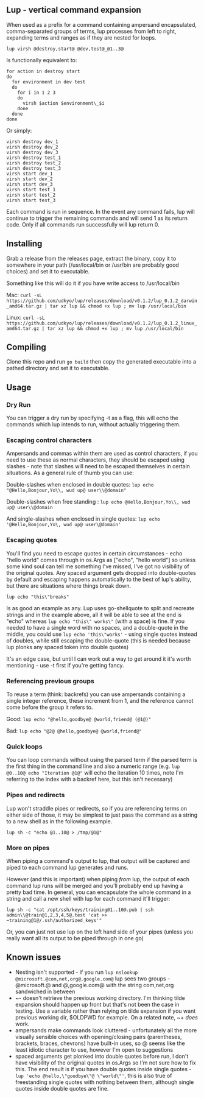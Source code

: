 ## Lup - vertical command expansion

When used as a prefix for a command containing ampersand encapsulated, comma-separated groups of terms, lup processes from left to right, expanding terms and ranges as if they are nested for loops.

`lup virsh @destroy,start@ @dev,test@_@1..3@`

Is functionally equivalent to:
```
for action in destroy start
do
  for environment in dev test
  do
    for i in 1 2 3
    do
      virsh $action $environment\_$i
    done
  done
done
```

Or simply:
```
virsh destroy dev_1
virsh destroy dev_2
virsh destroy dev_3
virsh destroy test_1
virsh destroy test_2
virsh destroy test_3
virsh start dev_1
virsh start dev_2
virsh start dev_3
virsh start test_1
virsh start test_2
virsh start test_3
```

Each command is run in sequence. In the event any command fails, lup will continue to trigger the remaining commands and will send 1 as its return code. Only if all commands run successfully will lup return 0.

## Installing

Grab a release from the releases page, extract the binary, copy it to somewhere in your path (/usr/local/bin or /usr/bin are probably good choices) and set it to executable.

Something like this will do it if you have write access to /usr/local/bin

Mac: `curl -sL https://github.com/udkyo/lup/releases/download/v0.1.2/lup_0.1.2_darwin_amd64.tar.gz | tar xz lup && chmod +x lup ; mv lup /usr/local/bin`

Linux: `curl -sL https://github.com/udkyo/lup/releases/download/v0.1.2/lup_0.1.2_linux_amd64.tar.gz | tar xz lup && chmod +x lup ; mv lup /usr/local/bin`

## Compiling

Clone this repo and run `go build` then copy the generated executable into a pathed directory and set it to executable.

## Usage

### Dry Run

You can trigger a dry run by specifying -t as a flag, this will echo the commands which lup intends to run, without actually triggering them.

### Escaping control characters

Ampersands and commas within them are used as control characters, if you need to use these as normal characters, they should be escaped using slashes - note that slashes will need to be escaped themselves in certain situations. As a general rule of thumb you can use:

Double-slashes when enclosed in double quotes:
`lup echo "@Hello,Bonjour,Yo\\, wud up@ user\\@domain"`

Double-slashes when free standing :
`lup echo @Hello,Bonjour,Yo\\, wud up@ user\\@domain`

And single-slashes when enclosed in single quotes:
`lup echo '@Hello,Bonjour,Yo\, wud up@ user\@domain'`

### Escaping quotes

You'll find you need to escape quotes in certain circumstances - echo "hello world" comes through in os.Args as ["echo", "hello world"] so unless some kind soul can tell me something I've missed, I've got no visibility of the original quotes. Any spaced argument gets dropped into double-quotes by default and escaping happens automatically to the best of lup's ability, but there are situations where things break down.

`lup echo "this\"breaks"`

Is as good an example as any. Lup uses go-shellquote to split and recreate strings and in the example above, all it will be able to see at the end is "echo" whereas `lup echo "this\" works\"` (with a space) is fine. If you needed to have a single word with no spaces, and a double-quote in the middle, you could use `lup echo 'this\"works'` - using single quotes instead of doubles, while still escaping the double-quote (this is needed because lup plonks any spaced token into double quotes)

It's an edge case, but until I can work out a way to get around it it's worth mentioning - use -t first if you're getting fancy. 

### Referencing previous groups

To reuse a term (think: backrefs) you can use ampersands containing a single integer reference, these increment from 1, and the reference cannot come before the group it refers to.

Good:
`lup echo "@hello,goodbye@ @world,friend@ (@1@)"`

Bad:
`lup echo "@2@ @hello,goodbye@ @world,friend@"`

### Quick loops

You can loop commands without using the parsed term if the parsed term is the first thing in the command line and also a numeric range (e.g. `lup @0..10@ echo "Iteration @1@"` will echo the iteration 10 times, note I'm referring to the index with a backref here, but this isn't necessary)

### Pipes and redirects

Lup won't straddle pipes or redirects, so if you are referencing terms on either side of those, it may be simplest to just pass the command as a string to a new shell as in the following example. 

`lup sh -c "echo @1..10@ > /tmp/@1@"`

### More on pipes

When piping a command's output to lup, that output will be captured and piped to each command lup generates and runs.

However (and this is important) when piping *from* lup, the output of each command lup runs will be merged and you'll probably end up having a pretty bad time. In general, you can encapsulate the whole command in a string and call a new shell with lup for each command it'll trigger:

```
lup sh -c "cat /opt/ssh/keys/training@1..10@.pub | ssh admin\\@train@1,2,3,4,5@.test 'cat >> ~training@1@/.ssh/authorized_keys'"
```

Or, you can just not use lup on the left hand side of your pipes (unless you really want all its output to be piped through in one go)

## Known issues

- Nesting isn't supported - if you run `lup nslookup @microsoft.@com,net,org@,google.com@` lup sees two groups - @microsoft.@ and @,google.com@ with the string com,net,org sandwiched in between
- ~- doesn't retrieve the previous working directory. I'm thinking tilde expansion should happen up front but that's not been the case in testing. Use a variable rather than relying on tilde expansion if you want previous working dir, $OLDPWD for example. On a related note, ~+ *does* work.
- ampersands make commands look cluttered - unfortunately all the more visually sensible choices with opening/closing pairs (parentheses, brackets, braces, chevrons) have built-in uses, so @ seems like the least idiotic character to use, however I'm open to suggestions
- spaced arguments get plonked into double quotes before run, I don't have visibility of the original quotes in os.Args so I'm not sure how to fix this. The end result is if you have double quotes inside single quotes - `lup 'echo @hello,\"goodbye\"@ \"world\"'`, this is also true of freestanding single quotes with nothing between them, although single quotes inside double quotes are fine.
